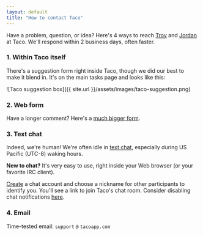 ```yaml
---
layout: default
title: "How to contact Taco"
---
```


Have a problem, question, or idea? Here's 4 ways to reach [Troy](https://twitter.com/troyd) and [Jordan](https://twitter.com/fixie) at Taco. We'll respond within 2 business days, often faster.

### 1. Within Taco itself

There's a suggestion form right inside Taco, though we did our best to make it blend in. It's on the main tasks page and looks like this:

![Taco suggestion box]({{ site.url }}/assets/images/taco-suggestion.png)

### 2. Web form

Have a longer comment? Here's a [much bigger form](https://tacoapp.com/feedback).

### 3. Text chat

Indeed, we're human! We're often idle in [text chat](https://tacoapp.com/chat), especially during US Pacific (UTC-8) waking hours. 

**New to chat?** It's very easy to use, right inside your Web browser (or your favorite IRC client).

[Create](https://tacoapp.com/chat-signup) a chat account and choose a nickname for other participants to identify you. You'll see a link to join Taco's chat room. Consider disabling chat notifications [here](https://grove.io/accounts/settings/notifications).  

### 4. Email

Time-tested email: `support` `@` `tacoapp.com`
